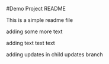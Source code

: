 #Demo Project README

This is a simple readme file 

adding some more text

adding text text text

adding updates in child updates branch
